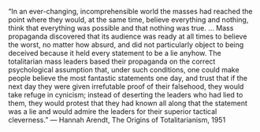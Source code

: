“In an ever-changing, incomprehensible world the masses had reached the point where they would, at the same time, believe everything and nothing, think that everything was possible and that nothing was true. ... Mass propaganda discovered that its audience was ready at all times to believe the worst, no matter how absurd, and did not particularly object to being deceived because it held every statement to be a lie anyhow. The totalitarian mass leaders based their propaganda on the correct psychological assumption that, under such conditions, one could make people believe the most fantastic statements one day, and trust that if the next day they were given irrefutable proof of their falsehood, they would take refuge in cynicism; instead of deserting the leaders who had lied to them, they would protest that they had known all along that the statement was a lie and would admire the leaders for their superior tactical cleverness.”
― Hannah Arendt, The Origins of Totalitarianism, 1951
